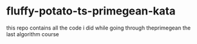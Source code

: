 # fluffy-potato-ts-primegean-kata
this repo contains all the code i did while going through theprimegean the last algorithm course
